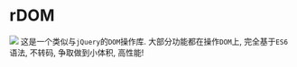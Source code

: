# rDOM
![](https://www.travis-ci.org/xiaoyueguang/rDOM.svg?branch=master)
这是一个类似与`jQuery`的`DOM`操作库. 大部分功能都在操作`DOM`上, 完全基于`ES6`语法, 不转码, 争取做到小体积, 高性能!